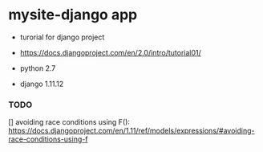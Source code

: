 # mysite-django app

* turorial for django project

* https://docs.djangoproject.com/en/2.0/intro/tutorial01/

* python 2.7

* django 1.11.12

### TODO

[] avoiding race conditions using F(): https://docs.djangoproject.com/en/1.11/ref/models/expressions/#avoiding-race-conditions-using-f
